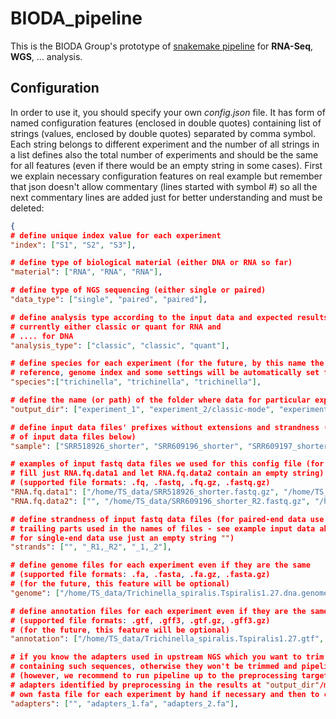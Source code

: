 # BIODA_pipeline
This is the BIODA Group's prototype of [snakemake pipeline](http://snakemake.readthedocs.io/en/stable/index.html) for **RNA-Seq**, **WGS**, ... analysis.

## Configuration
In order to use it, you should specify your own *config.json* file. It has form of named configuration features (enclosed in double quotes) containing list of strings (values, enclosed by double quotes) separated by comma symbol. Each string belongs to different experiment and the number of all strings in a list defines also the total number of experiments and should be the same for all features (even if there would be an empty string in some cases). First we explain necessary configuration features on real example but remember that json doesn't allow commentary (lines started with symbol #) so all the next commentary lines are added just for better understanding and must be deleted:
```json
{
# define unique index value for each experiment
"index": ["S1", "S2", "S3"],

# define type of biological material (either DNA or RNA so far)
"material": ["RNA", "RNA", "RNA"],

# define type of NGS sequencing (either single or paired)
"data_type": ["single", "paired", "paired"],

# define analysis type according to the input data and expected results, 
# currently either classic or quant for RNA and
# .... for DNA
"analysis_type": ["classic", "classic", "quant"],

# define species for each experiment (for the future, by this name the default genome, 
# reference, genome index and some settings will be automatically set for pre-defined species)
"species":["trichinella", "trichinella", "trichinella"],

# define the name (or path) of the folder where data for particular experiment will be stored 
"output_dir": ["experiment_1", "experiment_2/classic-mode", "experiment_2/quant-mode"],

# define input data files' prefixes without extensions and strandness (see the examples 
# of input data files below)
"sample": ["SRR518926_shorter", "SRR609196_shorter", "SRR609197_shorter"],

# examples of input fastq data files we used for this config file (for single-end data 
# fill just RNA.fq.data1 and let RNA.fq.data2 contain an empty string)
# (supported file formats: .fq, .fastq, .fq.gz, .fastq.gz)
"RNA.fq.data1": ["/home/TS_data/SRR518926_shorter.fastq.gz", "/home/TS_data/SRR609196_shorter_R1.fastq.gz", "/home/TS_data/SRR609197_shorter_1.fastq.gz"],
"RNA.fq.data2": ["", "/home/TS_data/SRR609196_shorter_R2.fastq.gz", "/home/TS_data/SRR609197_shorter_2.fastq.gz"],

# define strandness of input fastq data files (for paired-end data use the exact 
# trailing parts used in the names of files - see example input data above - otherwise, 
# for single-end data use just an empty string "")
"strands": ["", "_R1,_R2", "_1,_2"],

# define genome files for each experiment even if they are the same 
# (supported file formats: .fa, .fasta, .fa.gz, .fasta.gz)
# (for the future, this feature will be optional)
"genome": ["/home/TS_data/Trichinella_spiralis.Tspiralis1.27.dna.genome.fa.gz", "/mnt/nfs/shared/999993-Bioda/scripts/martin/test/Trichinella_spiralis.Tspiralis1.27.dna.genome.fasta.gz", "/mnt/nfs/shared/999993-Bioda/scripts/martin/test/Trichinella_spiralis.Tspiralis1.27.dna.genome.fasta.gz"],

# define annotation files for each experiment even if they are the same
# (supported file formats: .gtf, .gff3, .gtf.gz, .gff3.gz)
# (for the future, this feature will be optional)
"annotation": ["/home/TS_data/Trichinella_spiralis.Tspiralis1.27.gtf", "/home/TS_data/Trichinella_spiralis.Tspiralis1.27.gff3", "/home/TS_data/Trichinella_spiralis.Tspiralis1.27.gff3.gz"],

# if you know the adapters used in upstream NGS which you want to trim, specify a fasta file 
# containing such sequences, otherwise they won't be trimmed and pipeline will inform you 
# (however, we recommend to run pipeline up to the preprocessing target and check for any 
# adapters identified by preprocessing in the results at "output_dir"/minion/.. and to define
# own fasta file for each experiment by hand if necessary and then to continue in pipeline)
"adapters": ["", "adapters_1.fa", "adapters_2.fa"],
```
